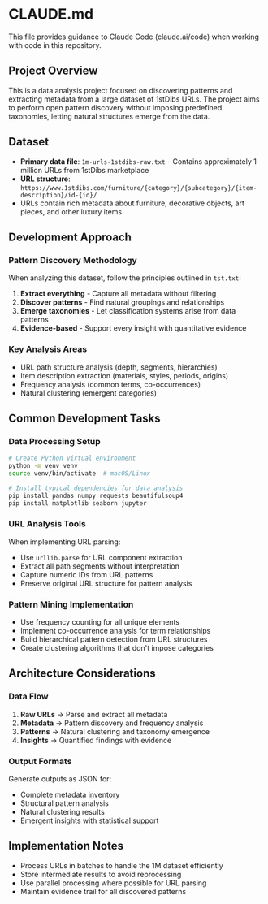 # CLAUDE.md

This file provides guidance to Claude Code (claude.ai/code) when working with code in this repository.

## Project Overview

This is a data analysis project focused on discovering patterns and extracting metadata from a large dataset of 1stDibs URLs. The project aims to perform open pattern discovery without imposing predefined taxonomies, letting natural structures emerge from the data.

## Dataset

- **Primary data file**: `1m-urls-1stdibs-raw.txt` - Contains approximately 1 million URLs from 1stDibs marketplace
- **URL structure**: `https://www.1stdibs.com/furniture/{category}/{subcategory}/{item-description}/id-{id}/`
- URLs contain rich metadata about furniture, decorative objects, art pieces, and other luxury items

## Development Approach

### Pattern Discovery Methodology
When analyzing this dataset, follow the principles outlined in `tst.txt`:
1. **Extract everything** - Capture all metadata without filtering
2. **Discover patterns** - Find natural groupings and relationships
3. **Emerge taxonomies** - Let classification systems arise from data patterns
4. **Evidence-based** - Support every insight with quantitative evidence

### Key Analysis Areas
- URL path structure analysis (depth, segments, hierarchies)
- Item description extraction (materials, styles, periods, origins)
- Frequency analysis (common terms, co-occurrences)
- Natural clustering (emergent categories)

## Common Development Tasks

### Data Processing Setup
```bash
# Create Python virtual environment
python -m venv venv
source venv/bin/activate  # macOS/Linux

# Install typical dependencies for data analysis
pip install pandas numpy requests beautifulsoup4
pip install matplotlib seaborn jupyter
```

### URL Analysis Tools
When implementing URL parsing:
- Use `urllib.parse` for URL component extraction
- Extract all path segments without interpretation
- Capture numeric IDs from URL patterns
- Preserve original URL structure for pattern analysis

### Pattern Mining Implementation
- Use frequency counting for all unique elements
- Implement co-occurrence analysis for term relationships
- Build hierarchical pattern detection from URL structures
- Create clustering algorithms that don't impose categories

## Architecture Considerations

### Data Flow
1. **Raw URLs** → Parse and extract all metadata
2. **Metadata** → Pattern discovery and frequency analysis
3. **Patterns** → Natural clustering and taxonomy emergence
4. **Insights** → Quantified findings with evidence

### Output Formats
Generate outputs as JSON for:
- Complete metadata inventory
- Structural pattern analysis
- Natural clustering results
- Emergent insights with statistical support

## Implementation Notes

- Process URLs in batches to handle the 1M dataset efficiently
- Store intermediate results to avoid reprocessing
- Use parallel processing where possible for URL parsing
- Maintain evidence trail for all discovered patterns